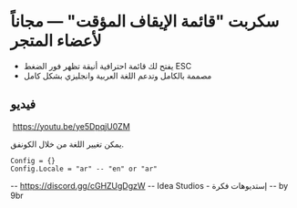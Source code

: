  # سكربت "قائمة الإيقاف المؤقت" — مجاناً لأعضاء المتجر
 * يفتح لك قائمة احترافية أنيقة تظهر فور الضغط ESC
 * مصممة بالكامل وتدعم اللغة العربية وانجليزي بشكل كامل 
 

## فيديو 
 ‎ https://youtu.be/ye5DpqjU0ZM
 


 يمكن تغيير اللغة من خلال الكونفق.
```
Config = {}
Config.Locale = "ar" -- "en" or "ar"
```

-- https://discord.gg/cGHZUgDgzW
-- Idea Studios - إستديوهات فكرة
-- by 9br
    
